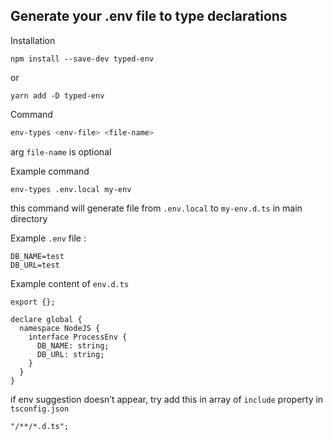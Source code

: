 ## Generate your .env file to type declarations

Installation

```
npm install --save-dev typed-env
```

or

```
yarn add -D typed-env
```

Command

```bash
env-types <env-file> <file-name>
```

arg `file-name` is optional

Example command

```
env-types .env.local my-env
```

this command will generate file from `.env.local` to `my-env.d.ts` in main directory

Example `.env` file :

```
DB_NAME=test
DB_URL=test
```

Example content of `env.d.ts`

```tsx
export {};

declare global {
  namespace NodeJS {
    interface ProcessEnv {
      DB_NAME: string;
      DB_URL: string;
    }
  }
}
```

if env suggestion doesn’t appear, try add this in array of `include` property in `tsconfig.json`

```tsx
"/**/*.d.ts";
```
